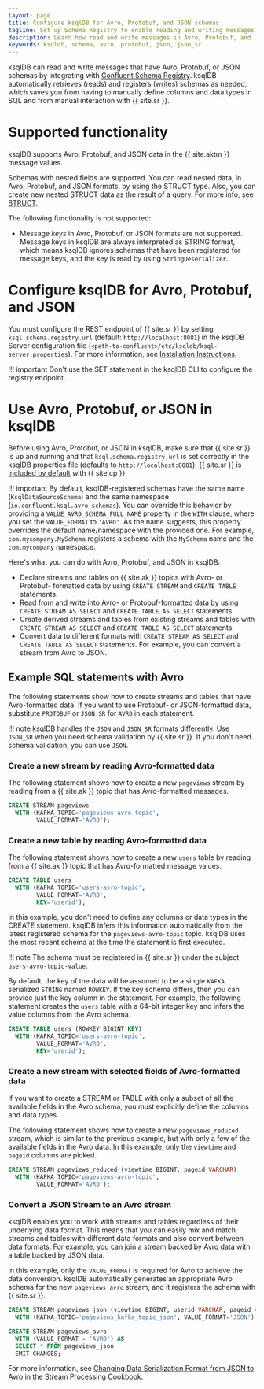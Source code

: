 ```yaml
---
layout: page
title: Configure ksqlDB for Avro, Protobuf, and JSON schemas
tagline: Set up Schema Registry to enable reading and writing messages in Avro, Protobuf, and JSON formats
description: Learn how read and write messages in Avro, Protobuf, and JSON by integrating ksqlDB with Confluent Schema Registry
keywords: ksqldb, schema, avro, protobuf, json, json_sr
---
```


ksqlDB can read and write messages that have Avro, Protobuf, or JSON schemas
by integrating with [Confluent Schema Registry](https://docs.confluent.io/current/schema-registry/index.html).
ksqlDB automatically retrieves (reads) and registers (writes) schemas as
needed, which saves you from having to manually define columns
and data types in SQL and from manual interaction with {{ site.sr }}.

Supported functionality
=======================

ksqlDB supports Avro, Protobuf, and JSON data in the {{ site.aktm }} message
values.

Schemas with nested fields are supported. You can read nested data,
in Avro, Protobuf, and JSON formats, by using the STRUCT type. Also, you can
create new nested STRUCT data as the result of a query. For more info, see
[STRUCT](../../../developer-guide/syntax-reference.md#struct).

The following functionality is not supported:

-   Message *keys* in Avro, Protobuf, or JSON formats are not supported. Message
    keys in ksqlDB are always interpreted as STRING format, which means ksqlDB
    ignores schemas that have been registered for message keys, and the key is
    read by using `StringDeserializer`.

Configure ksqlDB for Avro, Protobuf, and JSON
=============================================

You must configure the REST endpoint of {{ site.sr }} by setting
`ksql.schema.registry.url` (default: `http://localhost:8081`) in the
ksqlDB Server configuration file
(`<path-to-confluent>/etc/ksqldb/ksql-server.properties`). For more
information, see
[Installation Instructions](../installing.md#installation-instructions).

!!! important
      Don't use the SET statement in the ksqlDB CLI to configure the registry
      endpoint.

Use Avro, Protobuf, or JSON in ksqlDB
=====================================

Before using Avro, Protobuf, or JSON in ksqlDB, make sure that {{ site.sr }} is up and
running and that `ksql.schema.registry.url` is set correctly in the ksqlDB
properties file (defaults to `http://localhost:8081`). {{ site.sr }} is
[included by default](https://docs.confluent.io/current/quickstart/index.html) with
{{ site.cp }}.

!!! important
      By default, ksqlDB-registered schemas have the same name
      (`KsqlDataSourceSchema`) and the same namespace
      (`io.confluent.ksql.avro_schemas`). You can override this behavior by
      providing a `VALUE_AVRO_SCHEMA_FULL_NAME` property in the `WITH` clause,
      where you set the `VALUE_FORMAT` to `'AVRO'`. As the name suggests, this
      property overrides the default name/namespace with the provided one.
      For example, `com.mycompany.MySchema` registers a schema with the
      `MySchema` name and the `com.mycompany` namespace.

Here's what you can do with Avro, Protobuf, and JSON in ksqlDB:

-   Declare streams and tables on {{ site.ak }} topics with Avro- or Protobuf-
    formatted data by using `CREATE STREAM` and `CREATE TABLE` statements.
-   Read from and write into Avro- or Protobuf-formatted data by using
    `CREATE STREAM AS SELECT` and `CREATE TABLE AS SELECT` statements.
-   Create derived streams and tables from existing streams and tables
    with `CREATE STREAM AS SELECT` and `CREATE TABLE AS SELECT`
    statements.
-   Convert data to different formats with `CREATE STREAM AS SELECT` and
    `CREATE TABLE AS SELECT` statements. For example, you can convert a
    stream from Avro to JSON.

Example SQL statements with Avro
--------------------------------

The following statements show how to create streams and tables that have 
Avro-formatted data. If you want to use Protobuf- or JSON-formatted data,
substitute `PROTOBUF` or `JSON_SR` for `AVRO` in each statement.

!!! note
    ksqlDB handles the `JSON` and `JSON_SR` formats differently. Use `JSON_SR`
    when you need schema validation by {{ site.sr }}. If you don't need schema
    validation, you can use `JSON`.

### Create a new stream by reading Avro-formatted data

The following statement shows how to create a new `pageviews` stream by
reading from a {{ site.ak }} topic that has Avro-formatted messages.

```sql
CREATE STREAM pageviews
  WITH (KAFKA_TOPIC='pageviews-avro-topic',
        VALUE_FORMAT='AVRO');
```

### Create a new table by reading Avro-formatted data

The following statement shows how to create a new `users` table by
reading from a {{ site.ak }} topic that has Avro-formatted message values.

```sql
CREATE TABLE users
  WITH (KAFKA_TOPIC='users-avro-topic',
        VALUE_FORMAT='AVRO',
        KEY='userid');
```

In this example, you don't need to define any columns or data types in
the CREATE statement. ksqlDB infers this information automatically from
the latest registered schema for the `pageviews-avro-topic` topic.
ksqlDB uses the most recent schema at the time the statement is first
executed.

!!! note
    The schema must be registered in {{ site.sr }} under the subject
    `users-avro-topic-value`.

By default, the key of the data will be assumed to be a single `KAFKA`
serialized `STRING` named `ROWKEY`. If the key schema differs, then you
can provide just the key column in the statement. For example, the following
statement creates the `users` table with a 64-bit integer key and infers the
value columns from the Avro schema.

```sql
CREATE TABLE users (ROWKEY BIGINT KEY)
  WITH (KAFKA_TOPIC='users-avro-topic',
        VALUE_FORMAT='AVRO',
        KEY='userid');
```

### Create a new stream with selected fields of Avro-formatted data

If you want to create a STREAM or TABLE with only a subset of all the
available fields in the Avro schema, you must explicitly define the
columns and data types.

The following statement shows how to create a new `pageviews_reduced`
stream, which is similar to the previous example, but with only a few of
the available fields in the Avro data. In this example, only the
`viewtime` and `pageid` columns are picked.

```sql
CREATE STREAM pageviews_reduced (viewtime BIGINT, pageid VARCHAR)
  WITH (KAFKA_TOPIC='pageviews-avro-topic',
        VALUE_FORMAT='AVRO');
```

### Convert a JSON Stream to an Avro stream

ksqlDB enables you to work with streams and tables regardless of their
underlying data format. This means that you can easily mix and match
streams and tables with different data formats and also convert between
data formats. For example, you can join a stream backed by Avro data
with a table backed by JSON data.

In this example, only the `VALUE_FORMAT` is required for Avro to achieve
the data conversion. ksqlDB automatically generates an appropriate Avro
schema for the new `pageviews_avro` stream, and it registers the schema
with {{ site.sr }}.

```sql
CREATE STREAM pageviews_json (viewtime BIGINT, userid VARCHAR, pageid VARCHAR)
  WITH (KAFKA_TOPIC='pageviews_kafka_topic_json', VALUE_FORMAT='JSON');

CREATE STREAM pageviews_avro
  WITH (VALUE_FORMAT = 'AVRO') AS
  SELECT * FROM pageviews_json
  EMIT CHANGES;
```

For more information, see
[Changing Data Serialization Format from JSON to Avro](https://www.confluent.io/stream-processing-cookbook/ksql-recipes/changing-data-serialization-format-json-avro)
in the [Stream Processing Cookbook](https://www.confluent.io/product/ksql/stream-processing-cookbook).
